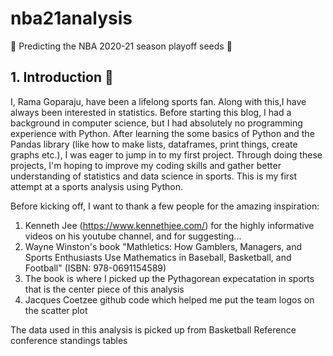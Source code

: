 # nba21analysis

🏀 Predicting the NBA 2020-21 season playoff seeds 🏀
## 1. Introduction 📖
I, Rama Goparaju, have been a lifelong sports fan. Along with this,I have always been interested in statistics.
Before starting this blog, I had a background in computer science, but I had absolutely no programming experience with Python. After learning the some basics of Python and the Pandas library (like how to make lists, dataframes, print things, create graphs etc.), I was eager to jump in to my first project. Through doing these projects, I'm hoping to improve my coding skills and gather better understanding of statistics and data science in sports.
This is my first attempt at a sports analysis using Python.

Before kicking off, I want to thank a few people for the amazing inspiration:
1. Kenneth Jee (https://www.kennethjee.com/) for the highly informative videos on his youtube channel, and for suggesting...
2. Wayne Winston's book "Mathletics: How Gamblers, Managers, and Sports Enthusiasts Use Mathematics in Baseball, Basketball, and Football" (ISBN: 978-0691154589)
3. The book is where I picked up the Pythagorean expecatation in sports that is the center piece of this analysis
4. Jacques Coetzee github code which helped me put the team logos on the scatter plot

The data used in this analysis is picked up from Basketball Reference conference standings tables
